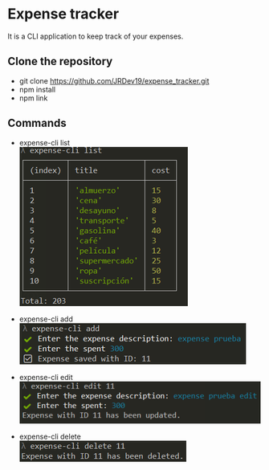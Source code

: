 
# Expense tracker

It is a CLI application to keep track of your expenses.


## Clone the repository

 - git clone https://github.com/JRDev19/expense_tracker.git
 - npm install
 - npm link


## Commands

- expense-cli list  
    ![List expenses](./assets/list.png)

- expense-cli add  
    ![Add expense](./assets/add.png)

- expense-cli edit <id>  
    ![Edit expense](./assets/edit.png)

- expense-cli delete <id>  
    ![Delete expense](./assets/delete.png)

